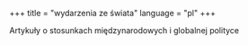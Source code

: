 +++
title = "wydarzenia ze świata"
language = "pl"
+++

Artykuły o stosunkach międzynarodowych i globalnej polityce
